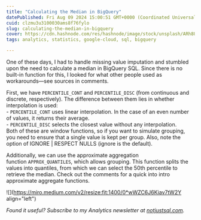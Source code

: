 ```yaml
---
title: "Calculating the Median in BigQuery"
datePublished: Fri Aug 09 2024 15:00:51 GMT+0000 (Coordinated Universal Time)
cuid: clzmu3u3100030ams8f76fylo
slug: calculating-the-median-in-bigquery
cover: https://cdn.hashnode.com/res/hashnode/image/stock/unsplash/ARh8UV5dNxg/upload/bb6ee5ecf20047774843ebc3c83fb19b.jpeg
tags: analytics, statistics, google-cloud, sql, bigquery

---
```


One of these days, I had to handle missing value imputation and stumbled upon the need to calculate a median in BigQuery SQL. Since there is no built-in function for this, I looked for what other people used as workarounds—see sources in comments.

First, we have `PERCENTILE_CONT` and `PERCENTILE_DISC` (from continuous and discrete, respectively). The difference between them lies in whether interpolation is used:  
\- `PERCENTILE_CONT` uses linear interpolation. In the case of an even number of values, it returns their average.  
\- `PERCENTILE_DISC` selects the closest value without any interpolation.  
Both of these are window functions, so if you want to simulate grouping, you need to ensure that a single value is kept per group. Also, note the option of IGNORE | RESPECT NULLS (ignore is the default).

Additionally, we can use the approximate aggregation function `APPROX_QUANTILES`, which allows grouping. This function splits the values into quantiles, from which we can select the 50th percentile to retrieve the median. Check out the comments for a quick into intro approximate aggregate functions.

![](https://miro.medium.com/v2/resize:fit:1400/0*wWZC6J6Kiav7tW2Y align="left")

*Found it useful? Subscribe to my Analytics newsletter at* [*notjustsql.com*](https://notjustsql.com)*.*